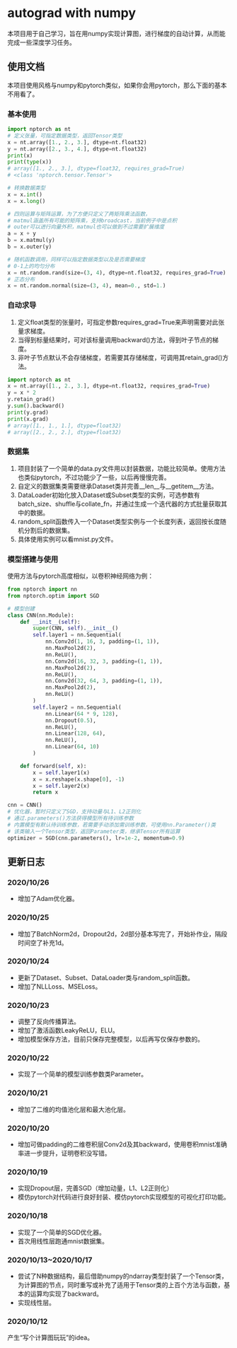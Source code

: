 # autograd with numpy
本项目用于自己学习，旨在用numpy实现计算图，进行梯度的自动计算，从而能完成一些深度学习任务。

## 使用文档
本项目使用风格与numpy和pytorch类似，如果你会用pytorch，那么下面的基本不用看了。

### 基本使用
```python
import nptorch as nt
# 定义张量，可指定数据类型，返回Tensor类型
x = nt.array([1., 2., 3.], dtype=nt.float32)
y = nt.array([2., 3., 4.], dtype=nt.float32)
print(x)
print(type(x))
# array([1., 2., 3.], dtype=float32, requires_grad=True)
# <class 'nptorch.tensor.Tensor'>

# 转换数据类型
x = x.int()
x = x.long()

# 四则运算与矩阵运算，为了方便只定义了两矩阵乘法函数，
# matmul涵盖所有可能的矩阵乘，支持broadcast，当前例子中是点积
# outer可以进行向量外积，matmul也可以做到不过需要扩展维度
a = x + y
b = x.matmul(y)
b = x.outer(y)

# 随机函数调用，同样可以指定数据类型以及是否需要梯度
# 0-1上的均匀分布
x = nt.random.rand(size=(3, 4), dtype=nt.float32, requires_grad=True)
# 正态分布
x = nt.random.normal(size=(3, 4), mean=0., std=1.)
```
### 自动求导
1. 定义float类型的张量时，可指定参数requires_grad=True来声明需要对此张量求梯度。
2. 当得到标量结果时，可对该标量调用backward()方法，得到叶子节点的梯度。
3. 非叶子节点默认不会存储梯度，若需要其存储梯度，可调用其retain_grad()方法。
```python
import nptorch as nt
x = nt.array([1., 2., 3.], dtype=nt.float32, requires_grad=True)
y = x * 2
y.retain_grad()
y.sum().backward()
print(y.grad)
print(x.grad)
# array([1., 1., 1.], dtype=float32)
# array([2., 2., 2.], dtype=float32)
```
### 数据集
1. 项目封装了一个简单的data.py文件用以封装数据，功能比较简单。使用方法也类似pytorch，不过功能少了一些，以后再慢慢完善。
2. 自定义的数据集类需要继承Dataset类并完善__len__与__getitem__方法。
3. DataLoader初始化放入Dataset或Subset类型的实例，可选参数有batch_size、shuffle与collate_fn，并通过生成一个迭代器的方式批量获取其中的数据。
4. random_split函数传入一个Dataset类型实例与一个长度列表，返回按长度随机分割后的数据集。
5. 具体使用实例可以看mnist.py文件。
### 模型搭建与使用
使用方法与pytorch高度相似，以卷积神经网络为例：
```python
from nptorch import nn
from nptorch.optim import SGD

# 模型创建
class CNN(nn.Module):
    def __init__(self):
        super(CNN, self).__init__()
        self.layer1 = nn.Sequential(
            nn.Conv2d(1, 16, 3, padding=(1, 1)),
            nn.MaxPool2d(2),
            nn.ReLU(),
            nn.Conv2d(16, 32, 3, padding=(1, 1)),
            nn.MaxPool2d(2),
            nn.ReLU(),
            nn.Conv2d(32, 64, 3, padding=(1, 1)),
            nn.MaxPool2d(2),
            nn.ReLU()
        )
        self.layer2 = nn.Sequential(
            nn.Linear(64 * 9, 128),
            nn.Dropout(0.5),
            nn.ReLU(),
            nn.Linear(128, 64),
            nn.ReLU(),
            nn.Linear(64, 10)
        )

    def forward(self, x):
        x = self.layer1(x)
        x = x.reshape(x.shape[0], -1)
        x = self.layer2(x)
        return x

cnn = CNN()
# 优化器，暂时只定义了SGD，支持动量与L1、L2正则化
# 通过.parameters()方法获得模型所有待训练参数
# 内置模型有默认待训练参数，若需要手动添加需训练参数，可使用nn.Parameter()类
# 该类输入一个Tensor类型，返回Parameter类，继承Tensor所有运算
optimizer = SGD(cnn.parameters(), lr=1e-2, momentum=0.9)
```
## 更新日志

### 2020/10/26
* 增加了Adam优化器。
### 2020/10/25
* 增加了BatchNorm2d，Dropout2d，2d部分基本写完了，开始补作业，隔段时间空了补充1d。
### 2020/10/24
* 更新了Dataset、Subset、DataLoader类与random_split函数。
* 增加了NLLLoss、MSELoss。
### 2020/10/23
* 调整了反向传播算法。
* 增加了激活函数LeakyReLU，ELU。
* 增加模型保存方法，目前只保存完整模型，以后再写仅保存参数的。
### 2020/10/22
* 实现了一个简单的模型训练参数类Parameter。
### 2020/10/21
* 增加了二维的均值池化层和最大池化层。
### 2020/10/20
* 增加可做padding的二维卷积层Conv2d及其backward，使用卷积mnist准确率进一步提升，证明卷积没写错。
### 2020/10/19
* 实现Dropout层，完善SGD（增加动量，L1、L2正则化）
* 模仿pytorch对代码进行良好封装、模仿pytorch实现模型的可视化打印功能。
### 2020/10/18
* 实现了一个简单的SGD优化器。
* 首次用线性层跑通mnist数据集。
### 2020/10/13~2020/10/17
* 尝试了N种数据结构，最后借助numpy的ndarray类型封装了一个Tensor类，为计算图的节点，同时重写或补充了适用于Tensor类的上百个方法与函数，基本的运算均实现了backward。
* 实现线性层。
### 2020/10/12
产生“写个计算图玩玩”的idea。